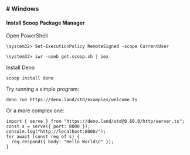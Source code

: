 ### # Windows

#### Install Scoop Package Manager
Open PowerShell
```
\system32> Set-ExecutionPolicy RemoteSigned -scope CurrentUser

\system32> iwr -useb get.scoop.sh | iex
```

Install Deno
```
scoop install deno
```

Try running a simple program:

```
deno run https://deno.land/std/examples/welcome.ts
```

Or a more complex one:
```
import { serve } from "https://deno.land/std@0.60.0/http/server.ts";
const s = serve({ port: 8000 });
console.log("http://localhost:8000/");
for await (const req of s) {
  req.respond({ body: "Hello World\n" });
}
```
